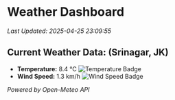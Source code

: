 
# Weather Dashboard

_Last Updated: 2025-04-25 23:09:55_

## Current Weather Data: (Srinagar, JK)
- **Temperature:** 8.4 °C ![Temperature Badge](https://img.shields.io/badge/Temperature-Low%20Temp-blue)
- **Wind Speed:** 1.3 km/h ![Wind Speed Badge](https://img.shields.io/badge/Wind%20Speed-Light%20Wind-blue)

*Powered by Open-Meteo API*
